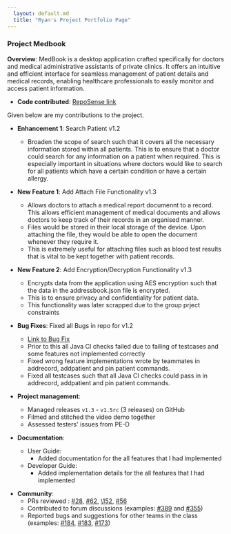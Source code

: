```yaml
---
  layout: default.md
  title: "Ryan's Project Portfolio Page"
---
```


### Project Medbook

**Overview**: MedBook is a desktop application crafted specifically for doctors and medical administrative assistants of private clinics. It offers an intuitive and efficient interface for seamless management of patient details and medical records, enabling healthcare professionals to easily monitor and access patient information.

- **Code contributed**: [RepoSense link](https://nus-cs2103-ay2324s1.github.io/tp-dashboard/?search=ryanongwx&breakdown=false&sort=groupTitle%20dsc&sortWithin=title&since=2023-09-22&timeframe=commit&mergegroup=&groupSelect=groupByRepos)

Given below are my contributions to the project.

- **Enhancement 1**: Search Patient v1.2

  - Broaden the scope of search such that it covers all the necessary information stored within all patients. This is to ensure that a doctor could search for any information on a patient when required. This is especially important in situations where doctors would like to search for all patients which have a certain condition or have a certain allergy.

- **New Feature 1**: Add Attach File Functionality v1.3

  - Allows doctors to attach a medical report documennt to a record. This allows efficient management of medical documents and allows doctors to keep track of their records in an organised manner.
  - Files would be stored in their local storage of the device. Upon attaching the file, they would be able to open the document whenever they require it.
  - This is extremely useful for attaching files such as blood test results that is vital to be kept together with patient records.

- **New Feature 2**: Add Encryption/Decryption Functionality v1.3
  - Encrypts data from the application using AES encryption such that the data in the addressbook.json file is encrypted.
  - This is to ensure privacy and confidentiality for patient data.
  - This functionality was later scrapped due to the group prject constraints

* **Bug Fixes**: Fixed all Bugs in repo for v1.2

  - [Link to Bug Fix](https://github.com/AY2324S1-CS2103T-T12-4/tp/pull/40)
  - Prior to this all Java CI checks failed due to failing of testcases and some features not implemented correctly
  - Fixed wrong feature implementations wrote by teammates in addrecord, addpatient and pin patient commands.
  - Fixed all testcases such that all Java CI checks could pass in in addrecord, addpatient and pin patient commands.

- **Project management**:

  - Managed releases `v1.3` - `v1.5rc` (3 releases) on GitHub
  - Filmed and stitched the video demo together
  - Assessed testers' issues from PE-D

- **Documentation**:
  - User Guide:
    - Added documentation for the all features that I had implemented
  - Developer Guide:
    - Added implementation details for the all features that I had implemented

* **Community**:
  - PRs reviewed : [\#28](https://github.com/AY2324S1-CS2103T-T12-4/tp/pull/28), [\#62](https://github.com/AY2324S1-CS2103T-T12-4/tp/pull/62), [\152](https://github.com/AY2324S1-CS2103T-T12-4/tp/pull/152), [\#56](https://github.com/AY2324S1-CS2103T-T12-4/tp/pull/56)
  - Contributed to forum discussions (examples: [\#389](https://github.com/nus-cs2103-AY2324S1/forum/issues/389) and [\#355](https://github.com/nus-cs2103-AY2324S1/forum/issues/355))
  - Reported bugs and suggestions for other teams in the class (examples: [\#184](https://github.com/AY2324S1-CS2103-T16-2/tp/issues/184), [\#183](https://github.com/AY2324S1-CS2103-T16-2/tp/issues/183), [\#173](https://github.com/AY2324S1-CS2103-T16-2/tp/issues/173))
